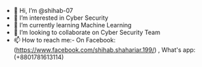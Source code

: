 - 👋 Hi, I’m @shihab-07
- 👀 I’m interested in Cyber Security
- 🌱 I’m currently learning Machine Learning
- 💞️ I’m looking to collaborate on Cyber Security Team
- 📫 How to reach me:- On Facebook:(https://www.facebook.com/shihab.shahariar.199/) , What's app:(+8801781613114)

<!---
shihab-07/shihab-07 is a ✨ special ✨ repository because its `README.md` (this file) appears on your GitHub profile.
You can click the Preview link to take a look at your changes.
--->
